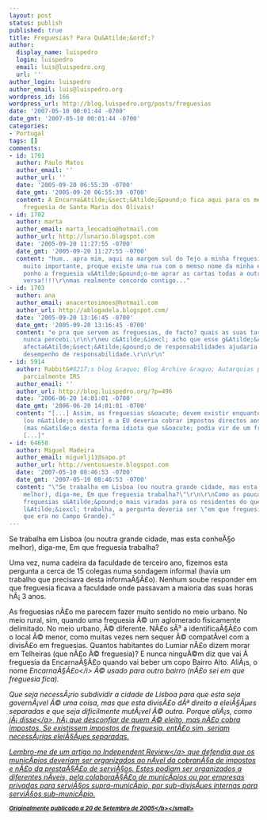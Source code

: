 ```yaml
---
layout: post
status: publish
published: true
title: Freguesias? Para Qu&Atilde;&ordf;?
author:
  display_name: luispedro
  login: luispedro
  email: luis@luispedro.org
  url: ''
author_login: luispedro
author_email: luis@luispedro.org
wordpress_id: 166
wordpress_url: http://blog.luispedro.org/posts/freguesias
date: '2007-05-10 00:01:44 -0700'
date_gmt: '2007-05-10 00:01:44 -0700'
categories:
- Portugal
tags: []
comments:
- id: 1701
  author: Paulo Matos
  author_email: ''
  author_url: ''
  date: '2005-09-20 06:55:39 -0700'
  date_gmt: '2005-09-20 06:55:39 -0700'
  content: A Encarna&Atilde;&sect;&Atilde;&pound;o fica aqui para os meus lados na
    freguesia de Santa Maria dos Olivais!
- id: 1702
  author: marta
  author_email: marta_leocadio@hotmail.com
  author_url: http://lunario.blogspot.com
  date: '2005-09-20 11:27:55 -0700'
  date_gmt: '2005-09-20 11:27:55 -0700'
  content: "hum.. apra mim, aqui na margem sul do Tejo a minha freguesia &Atilde;&copy;
    muito importante, proque existe uma rua com o memso nome da minha e se n&Atilde;&pound;o
    ponho a freguesia v&Atilde;&pound;o-me aprar as cartas todas a outra casa e vice
    versa!!!!\r\nmas realmente concordo contigo..."
- id: 1703
  author: ana
  author_email: anacertosimoes@hotmail.com
  author_url: http://ablogadela.blogspot.com/
  date: '2005-09-20 13:16:45 -0700'
  date_gmt: '2005-09-20 13:16:45 -0700'
  content: "e pra que servem as freguesias, de facto? quais as suas tarefas espec&Atilde;&shy;ficas?
    nunca percebi.\r\n\r\neu c&Atilde;&iexcl; acho que esse g&Atilde;&copy;nero de
    afecta&Atilde;&sect;&Atilde;&pound;o de responsabilidades ajudaria muito o nosso
    desempenho de responsabilidade.\r\n\r\n"
- id: 5914
  author: Rabbit&#8217;s blog &raquo; Blog Archive &raquo; Autarquias passam a cobrar
    parcialmente IRS
  author_email: ''
  author_url: http://blog.luispedro.org/?p=496
  date: '2006-06-20 14:01:01 -0700'
  date_gmt: '2006-06-20 14:01:01 -0700'
  content: "[...] Assim, as freguesias s&oacute; devem existir enquanto cobrarem impostos
    (ou n&atilde;o existir) e a EU deveria cobrar impostos directos aos cidad&atilde;os
    (mas n&atilde;o desta forma idiota que s&oacute; podia vir de um franc&ecirc;s).
    [...]"
- id: 64658
  author: Miguel Madeira
  author_email: miguelj11@sapo.pt
  author_url: http://ventosueste.blogspot.com
  date: '2007-05-10 08:46:53 -0700'
  date_gmt: '2007-05-10 08:46:53 -0700'
  content: "\"Se trabalha em Lisboa (ou noutra grande cidade, mas esta conhe&Atilde;&sect;o
    melhor), diga-me, Em que freguesia trabalha?\"\r\n\r\nComo as poucas tarefas das
    freguesias s&Atilde;&pound;o mais viradas para os residentes do que para quem
    l&Atilde;&iexcl; trabalha, a pergunta deveria ser \"em que freguesia mora?\" (acho
    que era no Campo Grande)."
---
```

<p>Se trabalha em Lisboa (ou noutra grande cidade, mas esta conhe&Atilde;&sect;o melhor), diga-me, Em que freguesia trabalha?</p>
<p>Uma vez, numa cadeira da faculdade de terceiro ano, fizemos esta pergunta a cerca de 15 colegas numa sondagem informal (havia um trabalho que precisava desta informa&Atilde;&sect;&Atilde;&pound;o). Nenhum soube responder em que freguesia ficava a faculdade onde passavam a maioria das suas horas h&Atilde;&iexcl; 3 anos.</p>
<p>As freguesias n&Atilde;&pound;o me parecem fazer muito sentido no meio urbano. No meio rural, sim, quando uma freguesia &Atilde;&copy; um aglomerado fisicamente delimitado. No meio urbano, &Atilde;&copy; diferente. N&Atilde;&pound;o s&Atilde;&sup3; a identifica&Atilde;&sect;&Atilde;&pound;o com o local &Atilde;&copy; menor, como muitas vezes nem sequer &Atilde;&copy; compat&Atilde;&shy;vel com a divis&Atilde;&pound;o em freguesias. Quantos habitantes do Lumiar n&Atilde;&pound;o dizem morar em Telheiras (que n&Atilde;&pound;o &Atilde;&copy; freguesia)? E nunca ningu&Atilde;&copy;m diz que vai &Atilde;&nbsp; freguesia da Encarna&Atilde;&sect;&Atilde;&pound;o quando vai beber um copo Bairro Alto. Ali&Atilde;&iexcl;s, o nome <i>Encarna&Atilde;&sect;&Atilde;&pound;o<&#47;i> &Atilde;&copy; usado para outro bairro (n&Atilde;&pound;o sei em que freguesia fica).</p>
<p>Que seja necess&Atilde;&iexcl;rio subdividir a cidade de Lisboa para que esta seja govern&Atilde;&iexcl;vel &Atilde;&copy; uma coisa, mas que esta divis&Atilde;&pound;o d&Atilde;&ordf; direito a elei&Atilde;&sect;&Atilde;&micro;es separadas e que seja dificilmente mut&Atilde;&iexcl;vel &Atilde;&copy; outra. Porque ali&Atilde;&iexcl;s, como <a href="http:&#47;&#47;blog.luispedro.org&#47;?p=151">j&Atilde;&iexcl; disse<&#47;a>, h&Atilde;&iexcl; que desconfiar de quem &Atilde;&copy; eleito, mas n&Atilde;&pound;o cobra impostos. Se existissem impostos de freguesia, ent&Atilde;&pound;o sim, seriam necess&Atilde;&iexcl;rias elei&Atilde;&sect;&Atilde;&micro;es separadas.</p>
<p>Lembro-me de um artigo no <a href="http:&#47;&#47;www.independent.org&#47;">Independent Review<&#47;a> que defendia que os munic&Atilde;&shy;pios deveriam ser organizados ao n&Atilde;&shy;vel da cobran&Atilde;&sect;a de impostos e n&Atilde;&pound;o da presta&Atilde;&sect;&Atilde;&pound;o de servi&Atilde;&sect;os. Estes podiam ser organizados a diferentes n&Atilde;&shy;veis, pela colabora&Atilde;&sect;&Atilde;&pound;o de munic&Atilde;&shy;pios ou por empresas privadas para servi&Atilde;&sect;os supra-munic&Atilde;&shy;pio, por sub-divis&Atilde;&micro;es internas para servi&Atilde;&sect;os sub-munic&Atilde;&shy;pio.</p>
<p><small><b>Originalmente publicado a 20 de Setembro de 2005<&#47;b><&#47;small></p>

